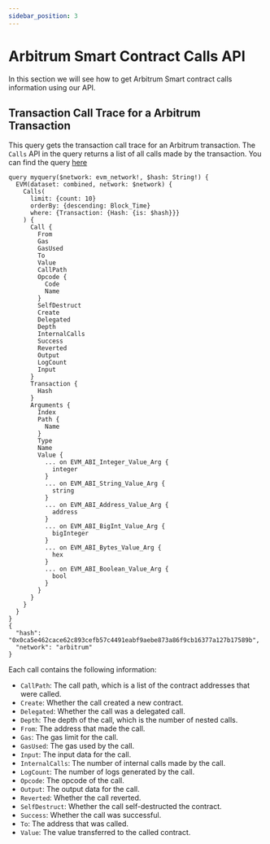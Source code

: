 ```yaml
---
sidebar_position: 3
---
```


# Arbitrum Smart Contract Calls API

In this section we will see how to get Arbitrum Smart contract calls information using our API.


<head>
<meta name="title" content="Arbitrum Smart Contract Calls API"/>

<meta name="description" content="Explore Arbitrum smart contract call data. Analyze smart contract calls with detailed information."/>

<meta name="keywords" content="Arbitrum, smart contract, Arbitrum smart contracts, blockchain transactions, blockchain analysis, smart contract calls, DApps, cryptocurrency, token transfers, crypto transactions, Arbitrum transactions, blockchain analytics, Arbitrum data"/>

<meta name="robots" content="index, follow"/>
<meta http-equiv="Content-Type" content="text/html; charset=utf-8"/>
<meta name="language" content="English"/>

<!-- Open Graph / Facebook -->
<meta property="og:type" content="website" />

<meta property="og:title" content="Arbitrum Smart Contract Calls API" />

<meta property="og:description" content="Explore Arbitrum smart contract call data. Analyze smart contract calls with detailed information."/>

<!-- Twitter -->
<meta property="twitter:card" content="summary_large_image" />

<meta property="twitter:title" content="Arbitrum Smart Contract Calls API" />

<meta property="twitter:description" content="Explore Arbitrum smart contract call data. Analyze smart contract calls with detailed information." />
</head>

## Transaction Call Trace for a Arbitrum Transaction

This query gets the transaction call trace for an Arbitrum transaction. The `Calls` API in the query returns a list of all calls made by the transaction.
You can find the query [here](https://ide.bitquery.io/Transaction-Call-Trace-Arbitrum)

```
query myquery($network: evm_network!, $hash: String!) {
  EVM(dataset: combined, network: $network) {
    Calls(
      limit: {count: 10}
      orderBy: {descending: Block_Time}
      where: {Transaction: {Hash: {is: $hash}}}
    ) {
      Call {
        From
        Gas
        GasUsed
        To
        Value
        CallPath
        Opcode {
          Code
          Name
        }
        SelfDestruct
        Create
        Delegated
        Depth
        InternalCalls
        Success
        Reverted
        Output
        LogCount
        Input
      }
      Transaction {
        Hash
      }
      Arguments {
        Index
        Path {
          Name
        }
        Type
        Name
        Value {
          ... on EVM_ABI_Integer_Value_Arg {
            integer
          }
          ... on EVM_ABI_String_Value_Arg {
            string
          }
          ... on EVM_ABI_Address_Value_Arg {
            address
          }
          ... on EVM_ABI_BigInt_Value_Arg {
            bigInteger
          }
          ... on EVM_ABI_Bytes_Value_Arg {
            hex
          }
          ... on EVM_ABI_Boolean_Value_Arg {
            bool
          }
        }
      }
    }
  }
}
{
  "hash": "0x0ca5e462cace62c893cefb57c4491eabf9aebe873a86f9cb16377a127b17589b",
  "network": "arbitrum"
}
```

Each call contains the following information:

- `CallPath`: The call path, which is a list of the contract addresses that were called.
- `Create`: Whether the call created a new contract.
- `Delegated`: Whether the call was a delegated call.
- `Depth`: The depth of the call, which is the number of nested calls.
- `From`: The address that made the call.
- `Gas`: The gas limit for the call.
- `GasUsed`: The gas used by the call.
- `Input`: The input data for the call.
- `InternalCalls`: The number of internal calls made by the call.
- `LogCount`: The number of logs generated by the call.
- `Opcode`: The opcode of the call.
- `Output`: The output data for the call.
- `Reverted`: Whether the call reverted.
- `SelfDestruct`: Whether the call self-destructed the contract.
- `Success`: Whether the call was successful.
- `To`: The address that was called.
- `Value`: The value transferred to the called contract.

